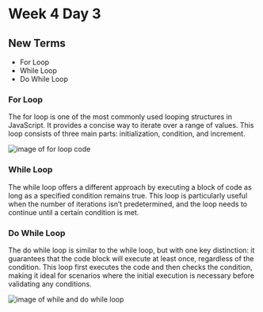 # Week 4 Day 3

## New Terms
- For Loop 
- While Loop 
- Do While Loop


### For Loop
The for loop is one of the most commonly used looping structures in JavaScript. It provides a concise way to iterate over a range of values. This loop consists of three main parts: initialization, condition, and increment.

![image of for loop code](https://miro.medium.com/v2/resize:fit:1400/1*Wal8vgWVHiYnM0IrnK0p3w.jpeg)



### While Loop 
The while loop offers a different approach by executing a block of code as long as a specified condition remains true. This loop is particularly useful when the number of iterations isn’t predetermined, and the loop needs to continue until a certain condition is met.



### Do While Loop

The do while loop is similar to the while loop, but with one key distinction: it guarantees that the code block will execute at least once, regardless of the condition. This loop first executes the code and then checks the condition, making it ideal for scenarios where the initial execution is necessary before validating any conditions.

![image of while and do while loop](https://media.geeksforgeeks.org/wp-content/uploads/20240419101204/Difference-between-While-Loop-and-Do-While-Loop-in-Programming.webp)




